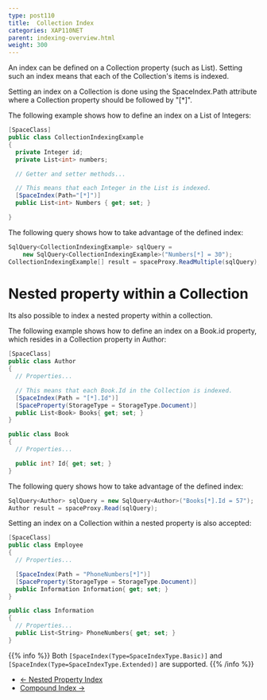 ```yaml
---
type: post110
title:  Collection Index
categories: XAP110NET
parent: indexing-overview.html
weight: 300
---
```


An index can be defined on a Collection property (such as List). Setting such an index means that each of the Collection's items is indexed.

Setting an index on a Collection is done using the SpaceIndex.Path attribute where a Collection property should be followed by "[*]".

The following example shows how to define an index on a List of Integers:


```csharp
[SpaceClass]
public class CollectionIndexingExample
{
  private Integer id;
  private List<int> numbers;

  // Getter and setter methods...

  // This means that each Integer in the List is indexed.
  [SpaceIndex(Path="[*]")]
  public List<int> Numbers { get; set; }

}
```

The following query shows how to take advantage of the defined index:


```csharp
SqlQuery<CollectionIndexingExample> sqlQuery =
    new SqlQuery<CollectionIndexingExample>("Numbers[*] = 30");
CollectionIndexingExample[] result = spaceProxy.ReadMultiple(sqlQuery);
```

# Nested property within a Collection

Its also possible to index a nested property within a collection.

The following example shows how to define an index on a Book.id property, which resides in a Collection property in Author:


```csharp
[SpaceClass]
public class Author
{
  // Properties...

  // This means that each Book.Id in the Collection is indexed.
  [SpaceIndex(Path = "[*].Id")]
  [SpaceProperty(StorageType = StorageType.Document)]
  public List<Book> Books{ get; set; }
}

public class Book
{
  // Properties...

  public int? Id{ get; set; }
}
```

The following query shows how to take advantage of the defined index:


```csharp
SqlQuery<Author> sqlQuery = new SqlQuery<Author>("Books[*].Id = 57");
Author result = spaceProxy.Read(sqlQuery);
```

Setting an index on a Collection within a nested property is also accepted:


```csharp
[SpaceClass]
public class Employee
{
  // Properties...

  [SpaceIndex(Path = "PhoneNumbers[*]")]
  [SpaceProperty(StorageType = StorageType.Document)]
  public Information Information{ get; set; }
}

public class Information
{
  // Properties...
  public List<String> PhoneNumbers{ get; set; }
}
```

{{% info %}}
Both `[SpaceIndex(Type=SpaceIndexType.Basic)]` and `[SpaceIndex(Type=SpaceIndexType.Extended)]` are supported.
{{% /info %}}



<ul class="pager">
  <li class="previous"><a href="./indexing-nested-properties.html">&larr; Nested Property Index</a></li>
  <li class="next"><a href="./indexing-compound.html">Compound Index &rarr;</a></li>
</ul>
